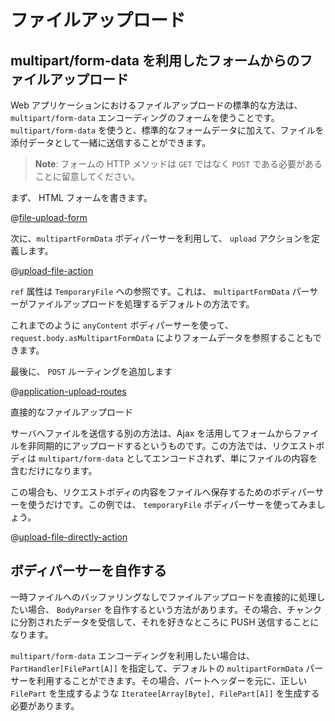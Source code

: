 <!--- Copyright (C) 2009-2015 Typesafe Inc. <http://www.typesafe.com> -->
<!--
# Handling file upload
-->
# ファイルアップロード

<!--
## Uploading files in a form using multipart/form-data
-->
## multipart/form-data を利用したフォームからのファイルアップロード

<!--
The standard way to upload files in a web application is to use a form with a special `multipart/form-data` encoding, which lets you mix standard form data with file attachment data. 
-->
Web アプリケーションにおけるファイルアップロードの標準的な方法は、 `multipart/form-data` エンコーディングのフォームを使うことです。 `multipart/form-data` を使うと、標準的なフォームデータに加えて、ファイルを添付データとして一緒に送信することができます。

<!--
> **Note**: The HTTP method used to submit the form must be `POST` (not `GET`). 
-->
> **Note**: フォームの HTTP メソッドは `GET` ではなく `POST` である必要があることに留意してください。 

<!--
Start by writing an HTML form:
-->
まず、 HTML フォームを書きます。

@[file-upload-form](code/scalaguide/templates/views/uploadForm.scala.html)

<!--
Now define the `upload` action using a `multipartFormData` body parser:
-->
次に、`multipartFormData` ボディパーサーを利用して、 `upload` アクションを定義します。

@[upload-file-action](code/ScalaFileUpload.scala)

<!--
The `ref` attribute give you a reference to a `TemporaryFile`. This is the default way the `mutipartFormData` parser handles file upload.
-->
`ref` 属性は `TemporaryFile` への参照です。これは、 `multipartFormData` パーサーがファイルアップロードを処理するデフォルトの方法です。

<!--
> **Note:** As always, you can also use the `anyContent` body parser and retrieve it as `request.body.asMultipartFormData`.
-->
これまでのように `anyContent` ボディパーサーを使って、 `request.body.asMultipartFormData` によりフォームデータを参照することもできます。

<!--
At last, add a `POST` router
-->
最後に、 `POST` ルーティングを追加します

@[application-upload-routes](code/scalaguide.upload.fileupload.routes)

<!--
## Direct file upload
-->
直接的なファイルアップロード

<!--
Another way to send files to the server is to use Ajax to upload the file asynchronously in a form. In this case the request body will not have been encoded as `multipart/form-data`, but will just contain the plain file content.
-->
サーバへファイルを送信する別の方法は、Ajax を活用してフォームからファイルを非同期的にアップロードするというものです。この方法では、リクエストボディは `multipart/form-data` としてエンコードされず、単にファイルの内容を含むだけになります。

<!--
In this case we can just use a body parser to store the request body content in a file. For this example, let’s use the `temporaryFile` body parser:
-->
この場合も、リクエストボディの内容をファイルへ保存するためのボディパーサーを使うだけです。この例では、 `temporaryFile` ボディパーサーを使ってみましょう。

@[upload-file-directly-action](code/ScalaFileUpload.scala)

<!--
## Writing your own body parser
-->
## ボディパーサーを自作する

<!--
If you want to handle the file upload directly without buffering it in a temporary file, you can just write your own `BodyParser`. In this case, you will receive chunks of data that you are free to push anywhere you want.
-->
一時ファイルへのバッファリングなしでファイルアップロードを直接的に処理したい場合、 `BodyParser` を自作するという方法があります。その場合、チャンクに分割されたデータを受信して、それを好きなところに PUSH 送信することになります。

<!--
If you want to use `multipart/form-data` encoding, you can still use the default `mutipartFormData` parser by providing your own `PartHandler[FilePart[A]]`. You receive the part headers, and you have to provide an `Iteratee[Array[Byte], FilePart[A]]` that will produce the right `FilePart`.
-->
`multipart/form-data` エンコーディングを利用したい場合は、 `PartHandler[FilePart[A]]` を指定して、デフォルトの `multipartFormData` パーサーを利用することができます。その場合、パートヘッダーを元に、正しい `FilePart` を生成するような `Iteratee[Array[Byte], FilePart[A]]` を生成する必要があります。
